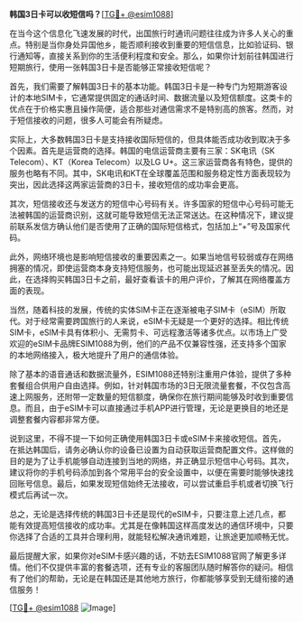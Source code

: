 **韩国3日卡可以收短信吗？**[[TG💪+ @esim1088](https://t.me/s/esim1088)]

在当今这个信息化飞速发展的时代，出国旅行时通讯问题往往成为许多人关心的重点。特别是当你身处异国他乡，能否顺利接收到重要的短信信息，比如验证码、银行通知等，直接关系到你的生活便利程度和安全。那么，如果你计划前往韩国进行短期旅行，使用一张韩国3日卡是否能够正常接收短信呢？

首先，我们需要了解韩国3日卡的基本功能。韩国3日卡是一种专门为短期游客设计的本地SIM卡，它通常提供固定的通话时间、数据流量以及短信额度。这类卡的优点在于价格实惠且操作简便，适合那些对通信需求不是特别高的旅客。然而，对于短信接收的问题，很多人可能会有所疑虑。

实际上，大多数韩国3日卡是支持接收国际短信的，但具体能否成功收到取决于多个因素。首先是运营商的选择。韩国的电信运营商主要有三家：SK电讯（SK Telecom）、KT（Korea Telecom）以及LG U+。这三家运营商各有特色，提供的服务也略有不同。其中，SK电讯和KT在全球覆盖范围和服务稳定性方面表现较为突出，因此选择这两家运营商的3日卡，接收短信的成功率会更高。

其次，短信接收还与发送方的短信中心号码有关。许多国家的短信中心号码可能无法被韩国的运营商识别，这就可能导致短信无法正常送达。在这种情况下，建议提前联系发信方确认他们是否使用了正确的国际短信格式，包括加上“+”号及国家代码。

此外，网络环境也是影响短信接收的重要因素之一。如果当地信号较弱或存在网络拥塞的情况，即使运营商本身支持短信服务，也可能出现延迟甚至丢失的情况。因此，在选择购买韩国3日卡之前，最好查看该卡的用户评价，了解其在网络覆盖方面的表现。

当然，随着科技的发展，传统的实体SIM卡正在逐渐被电子SIM卡（eSIM）所取代。对于经常需要跨国旅行的人来说，eSIM卡无疑是一个更好的选择。相比传统SIM卡，eSIM卡具有体积小、无需剪卡、可远程激活等诸多优点。以市场上广受欢迎的eSIM卡品牌ESIM1088为例，他们的产品不仅兼容性强，还支持多个国家的本地网络接入，极大地提升了用户的通信体验。

除了基本的语音通话和数据流量外，ESIM1088还特别注重用户体验，提供了多种套餐组合供用户自由选择。例如，针对韩国市场的3日无限流量套餐，不仅包含高速上网服务，还附带一定数量的短信额度，确保你在旅行期间能够及时收到重要信息。而且，由于eSIM卡可以直接通过手机APP进行管理，无论是更换目的地还是调整套餐内容都非常方便。

说到这里，不得不提一下如何正确使用韩国3日卡或eSIM卡来接收短信。首先，在抵达韩国后，请务必确认你的设备已设置为自动获取运营商配置文件。这样做的目的是为了让手机能够自动连接到当地的网络，并正确显示短信中心号码。其次，建议将你的手机号码添加到各个常用平台的安全设置中，以便在需要时能够快速找回账号信息。最后，如果发现短信始终无法接收，可以尝试重启手机或者切换飞行模式后再试一次。

总之，无论是选择传统的韩国3日卡还是现代的eSIM卡，只要注意上述几点，都能有效提高短信接收的成功率。尤其是在像韩国这样高度发达的通信环境中，只要你选择了合适的工具并合理利用，就能轻松解决通讯难题，让旅途更加顺畅无忧。

最后提醒大家，如果你对eSIM卡感兴趣的话，不妨去ESIM1088官网了解更多详情。他们不仅提供丰富的套餐选项，还有专业的客服团队随时解答你的疑问。相信有了他们的帮助，无论是在韩国还是其他地方旅行，你都能够享受到无缝衔接的通信服务！

[[TG💪+ @esim1088](https://t.me/s/esim1088) ![Image](https://i.postimg.cc/4NQfJmqS/Snipaste-2025-05-13-00-14-12.png)]
